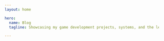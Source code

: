 ```yaml
---
layout: home

hero:
  name: Blog
  tagline: Showcasing my game development projects, systems, and the lessons I learn along the way.

---
```


<script setup>
import BlogLinkWidget from './src/components/BlogLinkWidget.vue';
</script>

<BlogLinkWidget />